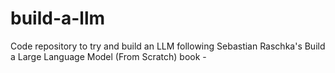 # build-a-llm
Code repository to try and build an LLM following Sebastian Raschka's Build a Large Language Model (From Scratch) book - 
